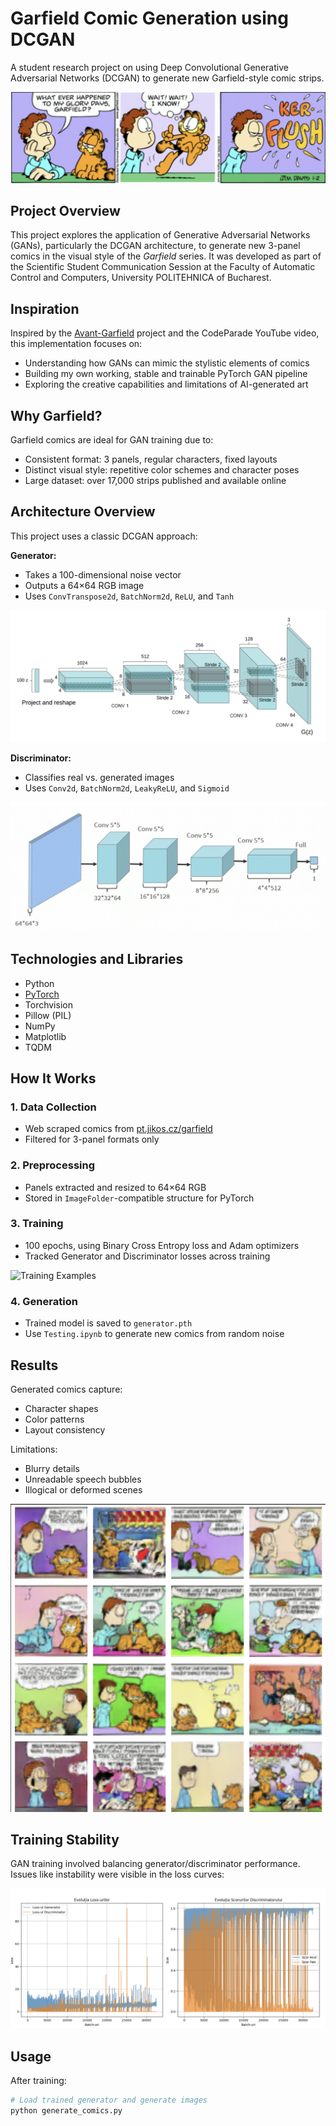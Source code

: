 # Garfield Comic Generation using DCGAN

A student research project on using Deep Convolutional Generative Adversarial Networks (DCGAN) to generate new Garfield-style comic strips.

![Garfield Example](images/fig1.png)

## Project Overview

This project explores the application of Generative Adversarial Networks (GANs), particularly the DCGAN architecture, to generate new 3-panel comics in the visual style of the *Garfield* series. It was developed as part of the Scientific Student Communication Session at the Faculty of Automatic Control and Computers, University POLITEHNICA of Bucharest.

## Inspiration

Inspired by the [Avant-Garfield](https://github.com/HackerPoet/Avant-Garfield) project and the CodeParade YouTube video, this implementation focuses on:

- Understanding how GANs can mimic the stylistic elements of comics
- Building my own working, stable and trainable PyTorch GAN pipeline
- Exploring the creative capabilities and limitations of AI-generated art

## Why Garfield?

Garfield comics are ideal for GAN training due to:

- Consistent format: 3 panels, regular characters, fixed layouts  
- Distinct visual style: repetitive color schemes and character poses  
- Large dataset: over 17,000 strips published and available online

## Architecture Overview

This project uses a classic DCGAN approach:

**Generator:**

- Takes a 100-dimensional noise vector
- Outputs a 64×64 RGB image
- Uses `ConvTranspose2d`, `BatchNorm2d`, `ReLU`, and `Tanh`

![Generator Architecture](images/fig7.png)

**Discriminator:**

- Classifies real vs. generated images
- Uses `Conv2d`, `BatchNorm2d`, `LeakyReLU`, and `Sigmoid`

![Discriminator Architecture](images/fig8.png)

## Technologies and Libraries

- Python
- [PyTorch](https://pytorch.org/)
- Torchvision
- Pillow (PIL)
- NumPy
- Matplotlib
- TQDM

## How It Works

### 1. Data Collection

- Web scraped comics from [pt.jikos.cz/garfield](http://pt.jikos.cz/garfield)
- Filtered for 3-panel formats only

### 2. Preprocessing

- Panels extracted and resized to 64×64 RGB
- Stored in `ImageFolder`-compatible structure for PyTorch

### 3. Training

- 100 epochs, using Binary Cross Entropy loss and Adam optimizers
- Tracked Generator and Discriminator losses across training

![Training Examples](images/fig9.png)

### 4. Generation

- Trained model is saved to `generator.pth`
- Use `Testing.ipynb` to generate new comics from random noise

## Results

Generated comics capture:

- Character shapes  
- Color patterns  
- Layout consistency

Limitations:

- Blurry details  
- Unreadable speech bubbles  
- Illogical or deformed scenes

![Generated Samples](images/fig10.png)

## Training Stability

GAN training involved balancing generator/discriminator performance. Issues like instability were visible in the loss curves:

![Loss Curves](images/fig11.png)

## Usage

After training:

```bash
# Load trained generator and generate images
python generate_comics.py
